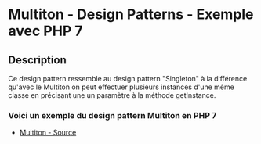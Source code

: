 # Multiton - Design Patterns - Exemple avec PHP 7




## Description

Ce design pattern ressemble au design pattern "Singleton"
à la différence qu'avec le Multiton on peut effectuer plusieurs instances d'une même classe
en précisant une un paramètre à la méthode getInstance.






### Voici un exemple du design pattern Multiton en PHP 7

* [Multiton - Source](https://github.com/dev-and-web/design-patterns-php/blob/master/src/multiton/index.php)
